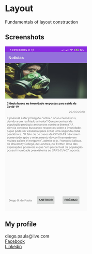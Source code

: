 # Layout

<p>Fundamentals of layout construction</p>

<h2>Screenshots</h2>

<img src="https://github.com/diegobpaula/constraint-layout/blob/master/screenshots/print.jpg?raw=true" width="270" height="540" style="max-width:100%;"> 
                                                                                                                                                          
<h2>My profile</h2>
diego.paula@live.com <br>
<a href="https://www.facebook.com/diegobpaula">Facebook</a><br>
<a href="https://www.linkedin.com/in/diegobpaula/">Linkedin</a>

